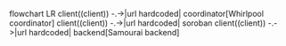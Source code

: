 flowchart LR
client((client)) -.->|url hardcoded| coordinator[Whirlpool coordinator]
client((client)) -.->|url hardcoded| soroban
client((client)) -.->|url hardcoded| backend[Samourai backend]

